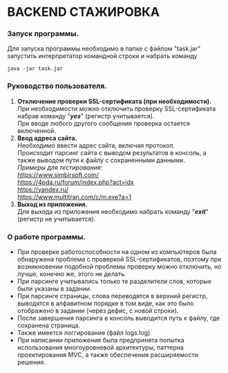 # BACKEND СТАЖИРОВКА

### Запуск программы.
Для запуска программы необходимо в папке с файлом "task.jar"
запустить интерпретатор командной строки и набрать команду 
```
java -jar task.jar
```
### Руководство пользователя.
1. **Отключение проверки SSL-сертификата (при необходимости).** <br>
При необходимости можно отключить проверку SSL-сертификата набрав 
команду "**_yes_**" (регистр учитывается).<br>
При вводе любого другого сообщения проверка остается включенной.
2. **Ввод адреса сайта.** <br>
Необходимо ввести адрес сайта, включая протокол.<br>
Происходит парсинг сайта с выводом результатов 
в консоль, а также выводом пути к файлу с сохраненными данными.<br>
_Примеры для тестирования_:<br>
https://www.simbirsoft.com/ <br>
https://4pda.ru/forum/index.php?act=idx <br>
https://yandex.ru/ <br>
https://www.multitran.com/c/m.exe?a=1 <br>
3. **Выход из приложения.** <br>
Для выхода из приложения необходимо набрать команду "**_exit_**" (регистр не учитывается).

### О работе программы.

- При проверке работоспособности на одном из компьютеров была 
обнаружена проблема с проверкой SSL-сертификатов, 
поэтому при возникновении подобной проблемы проверку можно 
отключить, но лучше, конечно же, этого не делать.
- При парсинге учитывались только те разделители слов, которые были указаны в задании.
- При парсинге страницы, слова переводятся в верхний регистр,
выводятся в алфавитном порядке в том виде, как это было отображено в задании (через дефис, с новой строки).
- После завершения парсинга в консоль выводится путь к файлу, где сохранена страница.
- Также имеется логгирование (файл logs.log)
- При написании приложения была предпринята попытка использования многоуровневой 
архитектуры, паттерна проектирования MVC, а также обеспечения расширяемости решения.
